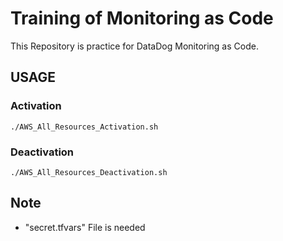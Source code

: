 # Training of Monitoring as Code

This Repository is practice for DataDog Monitoring as Code.

## USAGE

### Activation

`./AWS_All_Resources_Activation.sh`

### Deactivation

`./AWS_All_Resources_Deactivation.sh`

## Note

- "secret.tfvars" File is needed

